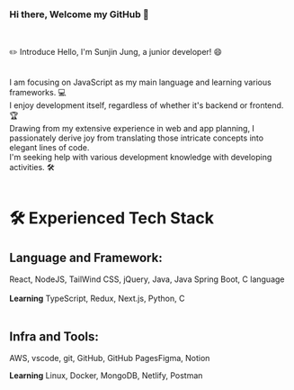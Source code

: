 ### Hi there, Welcome my GitHub 👋
<br>

✏️ Introduce
Hello, I'm Sunjin Jung, a junior developer! 😄 <br><br>

I am focusing on JavaScript as my main language and learning various frameworks. 💻 <br>
I enjoy development itself, regardless of whether it's backend or frontend. 🏆 <br>
Drawing from my extensive experience in web and app planning, I passionately derive joy from translating those intricate concepts into elegant lines of code. <br>
I'm seeking help with various development knowledge with developing activities. 🛠 <br><br>


# 🛠 Experienced Tech Stack


## Language and Framework:<br>
React, NodeJS, TailWind CSS, jQuery, Java, Java Spring Boot, C language <br><br>
<b>Learning</b>
TypeScript, Redux, Next.js, Python, C
<br> <br>

      
## Infra and Tools:  <br>

AWS, vscode, git, GitHub,   GitHub PagesFigma, Notion      <br>
      
<b>Learning</b> 
Linux, Docker, MongoDB,  Netlify, Postman  <br>
